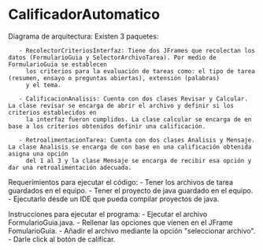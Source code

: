 # CalificadorAutomatico
Diagrama de arquitectura: 
  Existen 3 paquetes: 
  
       - RecolectorCriteriosInterfaz: Tiene dos JFrames que recolectan los datos (FormularioGuia y SelectorArchivoTarea). Por medio de FormularioGuia se establecen 
         los criterios para la evaluación de tareas como: el tipo de tarea (resumen, ensayo o preguntas abiertas), extensión (palabras)
         y el tema. 
         
       - CalificacionAnalisis: Cuenta con dos clases Revisar y Calcular. La clase revisar se encarga de abrir el archivo y definir si los criterios establecidos en
         la interfaz fueron cumplidos. La clase calcular se encarga de en base a los criterios obtenidos definir una calificación. 
         
       - RetroalimentacionTarea: Cuenta con dos clases Analisis y Mensaje. La clase Analisis se encarga de con base en una calificación obtenida asigna una opción 
         del 1 al 3 y la clase Mensaje se encarga de recibir esa opción y dar una retroalimentación adecuada. 
         
  Requerimientos para ejecutar el código: 
       - Tener los archivos de tarea guardados en el equipo. 
       - Tener el proyecto de java guardado en el equipo. 
       - Ejecutarlo desde un IDE que pueda compilar proyectos de java.
  
  Instrucciones para ejecutar el programa:
       - Ejecutar el archivo FormularioGuia.java.
       - Rellenar las opciones que vienen en el JFrame FomularioGuia. 
       - Añadir el archivo mediante la opción "seleccionar archivo". 
       - Darle click al botón de calificar. 
